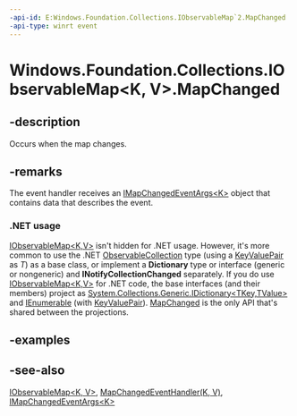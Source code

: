 ```yaml
---
-api-id: E:Windows.Foundation.Collections.IObservableMap`2.MapChanged
-api-type: winrt event
---
```


<!-- Event syntax
abstract public event Windows.Foundation.Collections.MapChangedEventHandler MapChanged<K,  V>
-->

# Windows.Foundation.Collections.IObservableMap<K, V>.MapChanged

## -description
Occurs when the map changes.

## -remarks
The event handler receives an [IMapChangedEventArgs&lt;K&gt;](imapchangedeventargs_1.md) object that contains data that describes the event.

### .NET usage

[IObservableMap&lt;K,V&gt;](iobservablemap_2.md) isn't hidden for .NET usage. However, it's more common to use the .NET [ObservableCollection<T>](https://docs.microsoft.com/en-us/dotnet/api/system.collections.objectmodel.observablecollection-1) type (using a [KeyValuePair](https://docs.microsoft.com/en-us/dotnet/api/system.collections.generic.keyvaluepair-2) as *T*) as a base class, or implement a **Dictionary** type or interface (generic or nongeneric) and **INotifyCollectionChanged** separately. If you do use [IObservableMap&lt;K,V&gt;](iobservablemap_2.md) for .NET code, the base interfaces (and their members) project as [System.Collections.Generic.IDictionary&lt;TKey,TValue&gt;](XREF:TODO:T:System.Collections.Generic.IDictionary`2) and [IEnumerable<T>](https://docs.microsoft.com/en-us/dotnet/api/system.collections.generic.ienumerable-1) (with [KeyValuePair](https://docs.microsoft.com/en-us/dotnet/api/system.collections.generic.keyvaluepair-2)). [MapChanged](iobservablemap_2_mapchanged.md) is the only API that's shared between the projections.

## -examples

## -see-also
[IObservableMap&lt;K, V&gt;](iobservablemap_2.md), [MapChangedEventHandler(K, V)](mapchangedeventhandler_2.md), [IMapChangedEventArgs&lt;K&gt;](imapchangedeventargs_1.md)